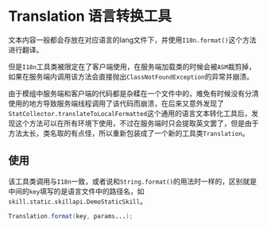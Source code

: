 # Translation 语言转换工具

文本内容一般都会存放在对应语言的lang文件下，并使用`I18n.format()`这个方法进行翻译。

但是`I18n`工具类被限定在了客户端使用，在服务端加载类的时候会被`ASM`裁剪掉，如果在服务端内调用该方法会直接抛出`ClassNotFoundException`的异常并崩溃。

由于模组中服务端和客户端的代码都是杂糅在一个文件中的，难免有时候没有分清使用的地方导致服务端线程调用了该代码而崩溃，在后来又意外发现了`StatCollector.translateToLocalFormatted`这个通用的语言文本转化工具后，发现这个方法可以在所有环境下使用，不过在服务端时只会提取英文罢了，但是由于方法太长，类名取的有点怪，所以重新包装成了一个新的工具类`Translation`。

## 使用

该工具类调用与`I18n`一致，或者说和`String.format()`的用法时一样的，区别就是中间的`key`填写的是语言文件中的路径名，如`skill.static.skillapi.DemoStaticSkill`。

```java
Translation.format(key, params...);
```